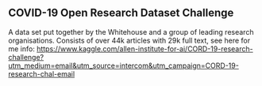 ## COVID-19 Open Research Dataset Challenge
A data set put together by the Whitehouse and a group of leading research organisations.  Consists of over 44k articles with 29k full text, see here for me info:
https://www.kaggle.com/allen-institute-for-ai/CORD-19-research-challenge?utm_medium=email&utm_source=intercom&utm_campaign=CORD-19-research-chal-email
